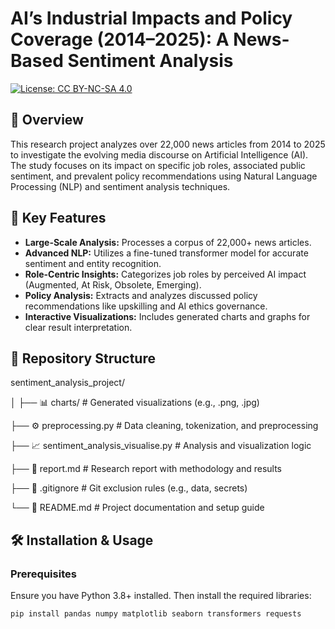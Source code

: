 # AI’s Industrial Impacts and Policy Coverage (2014–2025): A News-Based Sentiment Analysis

[![License: CC BY-NC-SA 4.0](https://img.shields.io/badge/License-CC_BY--NC--SA_4.0-lightgrey.svg)](https://creativecommons.org/licenses/by-nc-sa/4.0/)

## 📌 Overview
This research project analyzes over 22,000 news articles from 2014 to 2025 to investigate the evolving media discourse on Artificial Intelligence (AI). The study focuses on its impact on specific job roles, associated public sentiment, and prevalent policy recommendations using Natural Language Processing (NLP) and sentiment analysis techniques.

## 🎯 Key Features
- **Large-Scale Analysis:** Processes a corpus of 22,000+ news articles.
- **Advanced NLP:** Utilizes a fine-tuned transformer model for accurate sentiment and entity recognition.
- **Role-Centric Insights:** Categorizes job roles by perceived AI impact (Augmented, At Risk, Obsolete, Emerging).
- **Policy Analysis:** Extracts and analyzes discussed policy recommendations like upskilling and AI ethics governance.
- **Interactive Visualizations:** Includes generated charts and graphs for clear result interpretation.

## 📂 Repository Structure




sentiment_analysis_project/

│
├── 📊 charts/ # Generated visualizations (e.g., .png, .jpg)

├── ⚙️ preprocessing.py # Data cleaning, tokenization, and preprocessing

├── 📈 sentiment_analysis_visualise.py # Analysis and visualization logic

├── 📄 report.md # Research report with methodology and results

├── 🔐 .gitignore # Git exclusion rules (e.g., data, secrets)

└── 📖 README.md # Project documentation and setup guide

## 🛠️ Installation & Usage

### Prerequisites
Ensure you have Python 3.8+ installed. Then install the required libraries:
```bash
pip install pandas numpy matplotlib seaborn transformers requests
